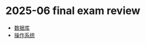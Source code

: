 # 2025-06 final exam review 

* [数据库](https://github.com/rjydwlh/final-exam-review-2025-6/blob/main/数据库组成原理.md)
* [操作系统](https://github.com/rjydwlh/final-exam-review-2025-6/blob/main/操作系统.md)
